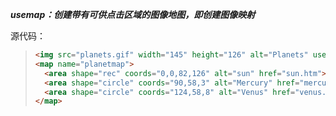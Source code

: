 ***usemap：创建带有可供点击区域的图像地图，即创建图像映射***

源代码：

> ```html
> <img src="planets.gif" width="145" height="126" alt="Planets" usemap="#planetmap">
> <map name="planetmap">
> 	<area shape="rec" coords="0,0,82,126" alt="sun" href="sun.htm">
> 	<area shape="circle" coords="90,58,3" alt="Mercury" href="mercur.htm">
> 	<area shape="circle" coords="124,58,8" alt="Venus" href="venus.htm">
> </map>
> ```

